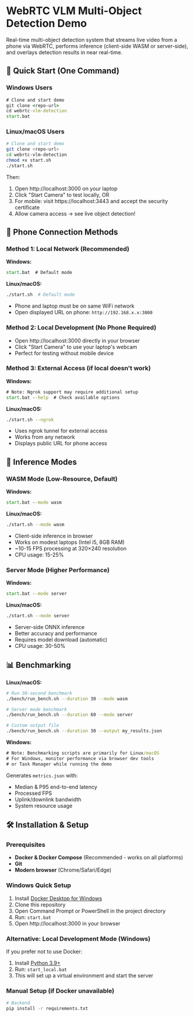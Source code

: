 # WebRTC VLM Multi-Object Detection Demo

Real-time multi-object detection system that streams live video from a phone via WebRTC, performs inference (client-side WASM or server-side), and overlays detection results in near real-time.

## 🚀 Quick Start (One Command)

### Windows Users

```cmd
# Clone and start demo
git clone <repo-url>
cd webrtc-vlm-detection
start.bat
```

### Linux/macOS Users

```bash
# Clone and start demo
git clone <repo-url>
cd webrtc-vlm-detection
chmod +x start.sh
./start.sh
```

Then:

1. Open http://localhost:3000 on your laptop
2. Click "Start Camera" to test locally, OR
3. For mobile: visit https://localhost:3443 and accept the security certificate
4. Allow camera access → see live object detection!

## 📱 Phone Connection Methods

### Method 1: Local Network (Recommended)

**Windows:**

```cmd
start.bat  # Default mode
```

**Linux/macOS:**

```bash
./start.sh  # Default mode
```

- Phone and laptop must be on same WiFi network
- Open displayed URL on phone: `http://192.168.x.x:3000`

### Method 2: Local Development (No Phone Required)

- Open http://localhost:3000 directly in your browser
- Click "Start Camera" to use your laptop's webcam
- Perfect for testing without mobile device

### Method 3: External Access (if local doesn't work)

**Windows:**

```cmd
# Note: Ngrok support may require additional setup
start.bat --help  # Check available options
```

**Linux/macOS:**

```bash
./start.sh --ngrok
```

- Uses ngrok tunnel for external access
- Works from any network
- Displays public URL for phone access

## 🧠 Inference Modes

### WASM Mode (Low-Resource, Default)

**Windows:**

```cmd
start.bat --mode wasm
```

**Linux/macOS:**

```bash
./start.sh --mode wasm
```

- Client-side inference in browser
- Works on modest laptops (Intel i5, 8GB RAM)
- ~10-15 FPS processing at 320×240 resolution
- CPU usage: 15-25%

### Server Mode (Higher Performance)

**Windows:**

```cmd
start.bat --mode server
```

**Linux/macOS:**

```bash
./start.sh --mode server
```

- Server-side ONNX inference
- Better accuracy and performance
- Requires model download (automatic)
- CPU usage: 30-50%

## 📊 Benchmarking

**Linux/macOS:**

```bash
# Run 30-second benchmark
./bench/run_bench.sh --duration 30 --mode wasm

# Server mode benchmark
./bench/run_bench.sh --duration 60 --mode server

# Custom output file
./bench/run_bench.sh --duration 30 --output my_results.json
```

**Windows:**

```cmd
# Note: Benchmarking scripts are primarily for Linux/macOS
# For Windows, monitor performance via browser dev tools
# or Task Manager while running the demo
```

Generates `metrics.json` with:

- Median & P95 end-to-end latency
- Processed FPS
- Uplink/downlink bandwidth
- System resource usage

## 🛠️ Installation & Setup

### Prerequisites

- **Docker & Docker Compose** (Recommended - works on all platforms)
- **Git**
- **Modern browser** (Chrome/Safari/Edge)

### Windows Quick Setup

1. Install [Docker Desktop for Windows](https://docs.docker.com/desktop/windows/install/)
2. Clone this repository
3. Open Command Prompt or PowerShell in the project directory
4. Run: `start.bat`
5. Open http://localhost:3000 in your browser

### Alternative: Local Development Mode (Windows)

If you prefer not to use Docker:

1. Install [Python 3.9+](https://python.org)
2. Run: `start_local.bat`
3. This will set up a virtual environment and start the server

### Manual Setup (if Docker unavailable)

```bash
# Backend
pip install -r requirements.txt
```

